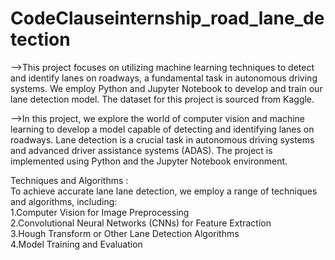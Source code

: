# CodeClauseinternship_road_lane_detection 
-->This project focuses on utilizing machine learning techniques to detect and identify lanes on roadways, a fundamental task in autonomous driving systems. We employ Python and Jupyter Notebook to develop and train our lane detection model. The dataset for this project is sourced from Kaggle. 

-->In this project, we explore the world of computer vision and machine learning to develop a model capable of detecting and identifying lanes on roadways. Lane detection is a crucial task in autonomous driving systems and advanced driver assistance systems (ADAS). The project is implemented using Python and the Jupyter Notebook environment.

Techniques and Algorithms :   
To achieve accurate lane lane detection, we employ a range of techniques and algorithms, including:   
1.Computer Vision for Image Preprocessing     
2.Convolutional Neural Networks (CNNs) for Feature Extraction    
3.Hough Transform or Other Lane Detection Algorithms   
4.Model Training and Evaluation    
